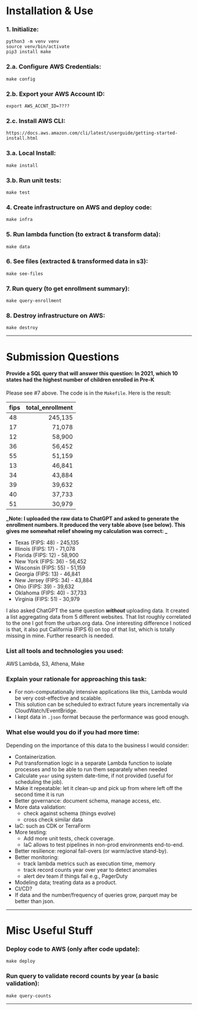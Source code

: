 # Installation & Use

### 1. Initialize:
```
python3 -m venv venv
source venv/bin/activate
pip3 install make
```

### 2.a. Configure AWS Credentials:
```
make config
```

### 2.b. Export your AWS Account ID:
```
export AWS_ACCNT_ID=????
```

### 2.c. Install AWS CLI:
```
https://docs.aws.amazon.com/cli/latest/userguide/getting-started-install.html
```

### 3.a. Local Install:
```
make install
```

### 3.b. Run unit tests:
```
make test
```

### 4. Create infrastructure on AWS and deploy code:
```
make infra
```

### 5. Run lambda function (to extract & transform data):
```
make data
```

### 6. See files (extracted & transformed data in s3):
```
make see-files
```

### 7. Run query (to get enrollment summary):
```
make query-enrollment
```

### 8. Destroy infrastructure on AWS:
```
make destroy
```
___
# Submission Questions
#### Provide a SQL query that will answer this question: In 2021, which 10 states had the highest number of children enrolled in Pre-K

Please see #7 above. The code is in the `Makefile`. Here is the result:

| fips | total_enrollment |
|------|-----------------:|
| 48   |          245,135 |
| 17   |           71,078 |
| 12   |           58,900 |
| 36   |           56,452 |
| 55   |           51,159 |
| 13   |           46,841 |
| 34   |           43,884 |
| 39   |           39,632 |
| 40   |           37,733 |
| 51   |           30,979 |

**_Note: I uploaded the raw data to ChatGPT and asked to generate the enrollment numbers. It produced the very table above (see below). This gives me somewhat relief showing my calculation was correct: _** 

- Texas (FIPS: 48) - 245,135
- Illinois (FIPS: 17) - 71,078
- Florida (FIPS: 12) - 58,900
- New York (FIPS: 36) - 56,452
- Wisconsin (FIPS: 55) - 51,159
- Georgia (FIPS: 13) - 46,841
- New Jersey (FIPS: 34) - 43,884
- Ohio (FIPS: 39) - 39,632
- Oklahoma (FIPS: 40) - 37,733
- Virginia (FIPS: 51) - 30,979

I also asked ChatGPT the same question **_without_** uploading data. It created a list aggregating data from 5 different websites. That list roughly correlated to the one I got from the urban.org data. One interesting difference I noticed is that, it also put California (FIPS 6) on top of that list, which is totally missing in mine. Further research is needed. 

### List all tools and technologies you used:

AWS Lambda, S3, Athena, Make

### Explain your rationale for approaching this task:

- For non-computationally intensive applications like this, Lambda would be very cost-effective and scalable.
- This solution can be scheduled to extract future years incrementally via CloudWatch/EventBridge.
- I kept data in `.json` format because the performance was good enough. 

### What else would you do if you had more time:
Depending on the importance of this data to the business I would consider:
- Containerization.
- Put transformation logic in a separate Lambda function to isolate processes and to be able to run them separately when needed
- Calculate `year` using system date-time, if not provided (useful for scheduling the job).
- Make it repeatable: let it clean-up and pick up from where left off the second time it is run
- Better governance: document schema, manage access, etc. 
- More data validation:
  - check against schema (things evolve)
  - cross check similar data
- IaC: such as CDK or TerraForm
- More testing:
  - Add more unit tests, check coverage.
  - IaC allows to test pipelines in non-prod environments end-to-end.
- Better resilience: regional fail-overs (or warm/active stand-by).
- Better monitoring: 
  - track lambda metrics such as execution time, memory
  - track record counts year over year to detect anomalies
  - alert dev team if things fail e.g., PagerDuty
- Modeling data; treating data as a product. 
- CI/CD?
- If data and the number/frequency of queries grow, parquet may be better than json.
___
# Misc Useful Stuff
### Deploy code to AWS (only after code update):
```
make deploy
```

### Run query to validate record counts by year (a basic validation):
```
make query-counts
```
___


